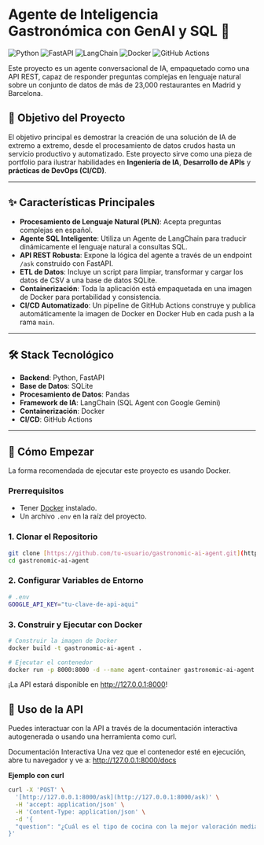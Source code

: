 # Agente de Inteligencia Gastronómica con GenAI y SQL 🚀

![Python](https://img.shields.io/badge/Python-3.11-3776AB?style=for-the-badge&logo=python)
![FastAPI](https://img.shields.io/badge/FastAPI-0.116-009688?style=for-the-badge&logo=fastapi)
![LangChain](https://img.shields.io/badge/LangChain-0.3-8A2BE2?style=for-the-badge)
![Docker](https://img.shields.io/badge/Docker-24-2496ED?style=for-the-badge&logo=docker)
![GitHub Actions](https://img.shields.io/badge/GitHub_Actions-CI/CD-2088FF?style=for-the-badge&logo=githubactions)

Este proyecto es un agente conversacional de IA, empaquetado como una API REST, capaz de responder preguntas complejas en lenguaje natural sobre un conjunto de datos de más de 23,000 restaurantes en Madrid y Barcelona.

## 🎯 Objetivo del Proyecto

El objetivo principal es demostrar la creación de una solución de IA de extremo a extremo, desde el procesamiento de datos crudos hasta un servicio productivo y automatizado. Este proyecto sirve como una pieza de portfolio para ilustrar habilidades en **Ingeniería de IA**, **Desarrollo de APIs** y **prácticas de DevOps (CI/CD)**.

---

## ✨ Características Principales

* **Procesamiento de Lenguaje Natural (PLN)**: Acepta preguntas complejas en español.
* **Agente SQL Inteligente**: Utiliza un Agente de LangChain para traducir dinámicamente el lenguaje natural a consultas SQL.
* **API REST Robusta**: Expone la lógica del agente a través de un endpoint `/ask` construido con FastAPI.
* **ETL de Datos**: Incluye un script para limpiar, transformar y cargar los datos de CSV a una base de datos SQLite.
* **Containerización**: Toda la aplicación está empaquetada en una imagen de Docker para portabilidad y consistencia.
* **CI/CD Automatizado**: Un pipeline de GitHub Actions construye y publica automáticamente la imagen de Docker en Docker Hub en cada push a la rama `main`.

---

## 🛠️ Stack Tecnológico

* **Backend**: Python, FastAPI
* **Base de Datos**: SQLite
* **Procesamiento de Datos**: Pandas
* **Framework de IA**: LangChain (SQL Agent con Google Gemini)
* **Containerización**: Docker
* **CI/CD**: GitHub Actions

---

## 🔧 Cómo Empezar

La forma recomendada de ejecutar este proyecto es usando Docker.

### Prerrequisitos
* Tener [Docker](https://www.docker.com/products/docker-desktop/) instalado.
* Un archivo `.env` en la raíz del proyecto.

### 1. Clonar el Repositorio
```bash
git clone [https://github.com/tu-usuario/gastronomic-ai-agent.git](https://github.com/tu-usuario/gastronomic-ai-agent.git)
cd gastronomic-ai-agent
```

### 2. Configurar Variables de Entorno
```bash
# .env
GOOGLE_API_KEY="tu-clave-de-api-aqui"
```

### 3. Construir y Ejecutar con Docker
```bash
# Construir la imagen de Docker
docker build -t gastronomic-ai-agent .

# Ejecutar el contenedor
docker run -p 8000:8000 -d --name agent-container gastronomic-ai-agent
```

¡La API estará disponible en http://127.0.0.1:8000!

## 🚀 Uso de la API

Puedes interactuar con la API a través de la documentación interactiva autogenerada o usando una herramienta como curl.

Documentación Interactiva
Una vez que el contenedor esté en ejecución, abre tu navegador y ve a:
http://127.0.0.1:8000/docs


**Ejemplo con curl**

```bash
curl -X 'POST' \
  '[http://127.0.0.1:8000/ask](http://127.0.0.1:8000/ask)' \
  -H 'accept: application/json' \
  -H 'Content-Type: application/json' \
  -d '{
  "question": "¿Cuál es el tipo de cocina con la mejor valoración media de comida en Barcelona?"
}'
```